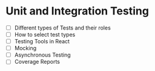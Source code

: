 # Unit and Integration Testing

- [ ] Different types of Tests and their roles
- [ ] How to select test types
- [ ] Testing Tools in React
- [ ] Mocking
- [ ] Asynchronous Testing
- [ ] Coverage Reports
